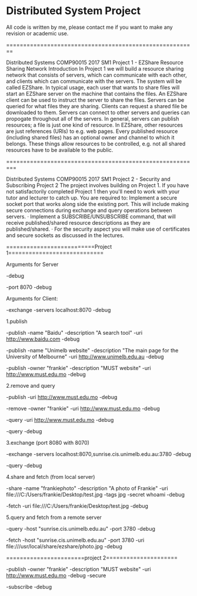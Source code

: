 # Distributed System Project
All code is written by me, please contact me if you want to make any revision or academic use.

========================================================

Distributed Systems
COMP90015 2017 SM1
Project 1 - EZShare
Resource Sharing Network
Introduction
In Project 1 we will build a resource sharing network that consists of servers, which can communicate with
each other, and clients which can communicate with the servers. The system will be called EZShare.
In typical usage, each user that wants to share files will start an EZShare server on the machine that contains
the files. An EZShare client can be used to instruct the server to share the files.
Servers can be queried for what files they are sharing. Clients can request a shared file be downloaded to
them.
Servers can connect to other servers and queries can propogate throughout all of the servers.
In general, servers can publish resources; a file is just one kind of resource. In EZShare, other resources are
just references (URIs) to e.g. web pages.
Every published resource (including shared files) has an optional owner and channel to which it belongs.
These things allow resources to be controlled, e.g. not all shared resources have to be available to the public.

=========================================================

Distributed Systems
COMP90015 2017 SM1
Project 2 - Security and Subscribing
Project 2
The project involves building on Project 1. If you have not satisfactorily completed Project 1 then you'll need
to work with your tutor and lecturer to catch up.
You are required to:
Implement a secure socket port that works along side the existing port. This will include making
secure connections during exchange and query operations between servers.
·
Implement a SUBSCRIBE/UNSUBSCRIBE command, that will receive published/shared resource
descriptions as they are published/shared.
·
For the security aspect you will make use of certificates and secure sockets as discussed in the lectures.



==========================Project 1============================

Arguments for Server

-debug

-port 8070 -debug


Arguments for Client:

-exchange -servers localhost:8070 -debug

1.publish

-publish -name "Baidu" -description "A search tool" -uri http://www.baidu.com -debug

-publish -name "Unimelb website" -description "The main page for the University of Melbourne" -uri http://www.unimelb.edu.au -debug

-publish -owner "frankie" -description "MUST website" -uri http://www.must.edu.mo -debug

2.remove and query

-publish -uri http://www.must.edu.mo -debug

-remove -owner "frankie" -uri http://www.must.edu.mo -debug

-query -uri http://www.must.edu.mo -debug

-query -debug

3.exchange (port 8080 with 8070)

-exchange -servers localhost:8070,sunrise.cis.unimelb.edu.au:3780 -debug

-query -debug

4.share and fetch (from local server)

-share -name "frankiephoto" -description "A photo of Frankie" -uri file:///C:/Users/frankie/Desktop/test.jpg -tags jpg -secret whoami -debug

-fetch -uri file:///C:/Users/frankie/Desktop/test.jpg -debug

5.query and fetch from a remote server

-query -host "sunrise.cis.unimelb.edu.au" -port 3780 -debug

-fetch -host "sunrise.cis.unimelb.edu.au" -port 3780 -uri file:///usr/local/share/ezshare/photo.jpg -debug




=======================project 2=====================


-publish -owner "frankie" -description "MUST website" -uri http://www.must.edu.mo -debug -secure

-subscribe -debug
